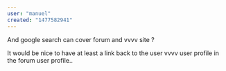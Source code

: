 ```yaml
---
user: "manuel"
created: "1477582941"
---
```


And google search can cover forum and vvvv site ?

It would be nice to have at least a link back to the user vvvv user profile in the forum user profile..
